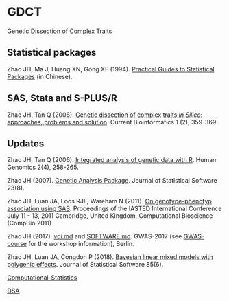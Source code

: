 # GDCT

Genetic Dissection of Complex Traits

## Statistical packages

Zhao JH, Ma J, Huang XN, Gong XF (1994). [Practical Guides to Statistical Packages](https://jinghuazhao.github.io/book/pgsp.pdf) (in Chinese).

## SAS, Stata and S-PLUS/R

Zhao JH, Tan Q (2006). [Genetic dissection of complex traits *in Silico*: approaches, problems and solution](https://jinghuazhao.github.io/paper/cbio06.pdf). Current Bioinformatics 1 (2), 359-369.

## Updates

Zhao JH, Tan Q (2006). [Integrated analysis of genetic data with R](https://www.ncbi.nlm.nih.gov/pmc/articles/PMC3525150/pdf/1479-7364-2-4-258.pdf). Human Genomics 2(4), 258-265.

Zhao JH (2007). [Genetic Analysis Package](https://www.jstatsoft.org/article/view/v023i08). Journal of Statistical Software 23(8).

Zhao JH, Luan JA, Loos RJF, Wareham N (2011). [On genotype-phenotyp association using SAS](https://jinghuazhao.github.io/paper/742-040.pdf). Proceedings of the IASTED International Conference July 11 - 13, 2011 Cambridge, United Kingdom, Computational Bioscience (CompBio 2011)

Zhao JH (2017). [vdi.md](vdi.md) and [SOFTWARE.md](SOFTWARE.md). GWAS-2017 (see [GWAS-course](https://github.com/jinghuazhao/GWAS-course) for the workshop information), Berlin.

Zhao JH, Luan JA, Congdon P (2018). [Bayesian linear mixed models with polygenic effects](https://www.jstatsoft.org/article/view/v085i06). Journal of Statistical Software 85(6).

[Computational-Statistics](https://github.com/jinghuazhao/Computational-Statistics)

[DSA](https://github.com/jinghuazhao/DSA)
